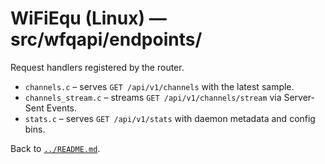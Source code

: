 # WiFiEqu (Linux) — src/wfqapi/endpoints/

Request handlers registered by the router.

- `channels.c` – serves `GET /api/v1/channels` with the latest sample.
- `channels_stream.c` – streams `GET /api/v1/channels/stream` via Server-Sent Events.
- `stats.c` – serves `GET /api/v1/stats` with daemon metadata and config bins.

Back to [`../README.md`](../README.md).
